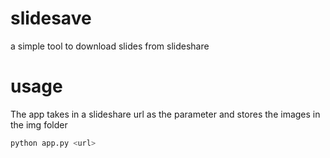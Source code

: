 # slidesave
a simple tool to download slides from slideshare

# usage

The app takes in a slideshare url as the parameter and stores the images in the img folder

```py
python app.py <url>
```